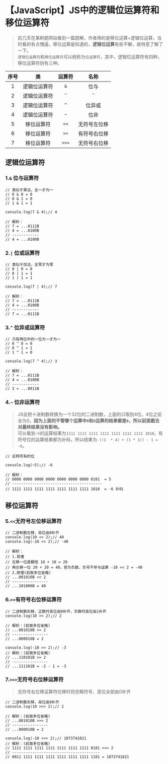# 【JavaScript】JS中的逻辑位运算符和移位运算符
> 前几天在某刷题网站看到一篇题解，作者用的是移位运算+逻辑位运算，当时看的有点懵逼，移位运算是知道的，**逻辑位运算**有些不解，故特意了解了一下。<br/>
> ``逻辑位运算符``和``移位运算符``可以统称为``位运算符``，其中，逻辑位运算符有四种，移位运算符则有三种。

序号 | 类 | 运算符 | 名称
:-: | :-: | :-: | :-:
1 | 逻辑位运算符 | ``&`` | 位与
2 | 逻辑位运算符 | ``|`` | 位或
3 | 逻辑位运算符 | ``^`` | 位异或
4 | 逻辑位运算符 | ``~`` | 位非
5 | 移位运算符 | ``<<`` | 无符号左位移
6 | 移位运算符 | ``>>`` | 有符号右位移
7 | 移位运算符 | ``>>>`` | 无符号右位移

## 逻辑位运算符
### 1.``&`` 位与运算符
```
// 类似于乘法，全一才为一
// 0 & 0 = 0
// 0 & 1 = 0
// 1 & 1 = 1

console.log(7 & 4);// 4

// 解析：
// 7 = ...0111B
// 4 = ...0100B
// ------------
// 4 = ...0100B
```
### 2.``|`` 位或运算符
```
// 类似于加法，全零才为零
// 0 | 0 = 0
// 0 | 1 = 1
// 1 | 1 = 1

console.log(7 | 4);// 7

// 解析：
// 7 = ...0111B
// 4 = ...0100B
// ------------
// 7 = ...0111B
```
### 3.``^`` 位异或运算符
```
// 只有两位中的一位为一才为一
// 0 ^ 0 = 0
// 0 ^ 1 = 1
// 1 ^ 1 = 0

console.log(7 ^ 4);// 3

// 解析：
// 7 = ...0111B
// 4 = ...0100B
// ------------
// 3 = ...0011B
```
### 4.``~`` 位非运算符
> JS会把十进制数转换为一个32位的二进制数，上面的只取到4位，4位之前全为0。**因为上面的不管哪个运算中``0``和``0``运算的结果都是``0``，所以前面截去对最终结果没有影响。**<br/>
> 可以看到``~5``的运算结果为``1111 1111 1111 1111 1111 1111 1111 1010``，有符号位的运算结果都为补码，所以结果为``-((1  * 4) + (1 * 1)) - 1 = -6``。

```
// 反转所有的位

console.log(~5);// -6

// 解析：
// 0000 0000 0000 0000 0000 0000 0000 0101  = 5
// ----------------------------------------
// 1111 1111 1111 1111 1111 1111 1111 1010  = -6 补码
```
## 移位运算符
### 5.``<<``无符号左位移运算符
```
// 二进制数左移，低位由0补齐
console.log(10 << 2);// 40
console.log(-10 << 2);// -40

// 解析：
// 1.易懂
// 左移一位是翻倍 10 + 10 = 20
// 再左移一位 20 + 20 = 40，若为负数，负号不参与运算 -10 << 2 = -40
// 2.原理(前面多位省略)
// ...001010B << 2
// ----------------
// ...101000B = 40
```
### 6.``>>``有符号右位移运算符
```
// 二进制数右移，正数时高位由0补齐，负数时高位由1补齐
console.log(10 >> 2);// 2

// 解析：(前面多位省略)
// ...001010B >> 2
// ----------------
// ...000010B = 2

console.log(-10 >> 2);// -3
// 解析：(前面多位省略)
// ...110101B >> 2
// ----------------
// ...111101B = -2 - 1 = -3
```
### 7.``>>>``无符号右位移运算符
> 无符号右位移运算符位移时将忽略符号，高位全部由0补齐

```
// 二进制数右移，高位由0补齐
console.log(10 >>> 2);// 2

// 解析：(前面多位省略)
// ...001010B >>> 2
// ----------------
// ...000010B = 2

console.log(-10 >>> 2);// 1073741821
// 解析：(前面多位省略)
// 1111 1111 1111 1111 1111 1111 1111 0101 >>> 2
// ---------------------------------------
// 0011 1111 1111 1111 1111 1111 1111 1101 = 1073741821
```

